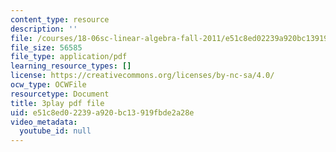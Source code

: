 ```yaml
---
content_type: resource
description: ''
file: /courses/18-06sc-linear-algebra-fall-2011/e51c8ed02239a920bc13919fbde2a28e_2IdtqGM6KWU.pdf
file_size: 56585
file_type: application/pdf
learning_resource_types: []
license: https://creativecommons.org/licenses/by-nc-sa/4.0/
ocw_type: OCWFile
resourcetype: Document
title: 3play pdf file
uid: e51c8ed0-2239-a920-bc13-919fbde2a28e
video_metadata:
  youtube_id: null
---
```

